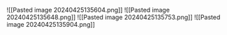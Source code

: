 ![[Pasted image 20240425135604.png]]
![[Pasted image 20240425135648.png]]
![[Pasted image 20240425135753.png]]
![[Pasted image 20240425135904.png]]
